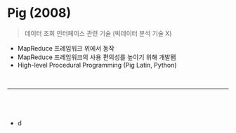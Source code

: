 # Pig (2008)
> 데이터 조회 인터페이스 관련 기술 (빅데이터 분석 기술 X)
* MapReduce 프레임워크 위에서 동작
* MapReduce 프레임워크의 사용 편의성를 높이기 위해 개발됌
* High-level Procedural Programming (Pig Latin, Python)

<br>
<hr>


## 
####

<br>

###
* d

<br>
